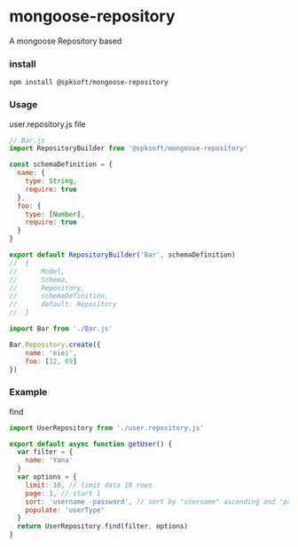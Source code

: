 # mongoose-repository
A mongoose Repository based

### install
```
npm install @spksoft/mongoose-repository
```

### Usage
user.repository.js file
```javascript
// Bar.js
import RepositoryBuilder from '@spksoft/mongoose-repository'

const schemaDefinition = {
  name: {
    type: String,
    require: true
  },
  foo: {
    type: [Number],
    require: true
  }
}

export default RepositoryBuilder('Bar', schemaDefinition)
//  {
//      Model,
//      Schema,
//      Repository,
//      schemaDefinition,
//      default: Repository
//  }
```

```javascript
import Bar from './Bar.js'

Bar.Repository.create({
    name: 'eiei',
    foo: [12, 69]
})
```

### Example
find
```javascript
import UserRepository from './user.repository.js'

export default async function getUser() {
  var filter = {
    name: 'Yana'
  }
  var options = {
    limit: 10, // limit data 10 rows
    page: 1, // start 1
    sort: 'username -password', // sort by "username" ascending and "password" descending
    populate: 'userType'
  }
  return UserRepository.find(filter, options)
}
```
